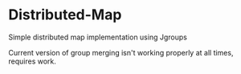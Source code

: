 # Distributed-Map
Simple distributed map implementation using Jgroups

Current version of group merging isn't working properly at all times, requires work.
